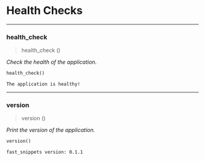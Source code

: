 # Health Checks


<!-- WARNING: THIS FILE WAS AUTOGENERATED! DO NOT EDIT! -->

------------------------------------------------------------------------

### health_check

>  health_check ()

*Check the health of the application.*

``` python
health_check()
```

    The application is healthy!

------------------------------------------------------------------------

### version

>  version ()

*Print the version of the application.*

``` python
version()
```

    fast_snippets version: 0.1.1
